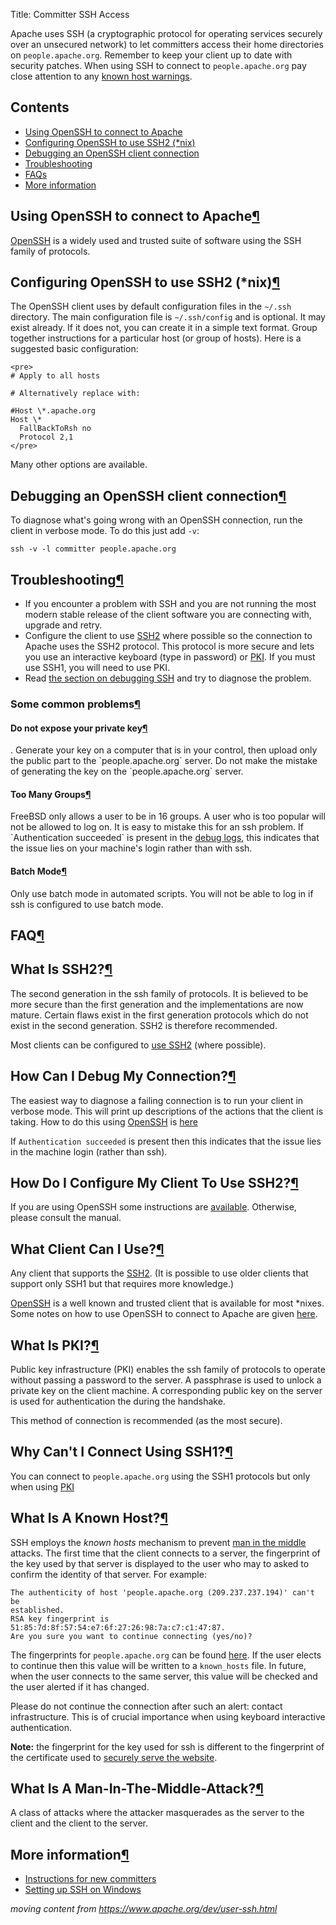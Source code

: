 Title: Committer SSH Access

Apache uses SSH (a cryptographic protocol for operating services securely over an unsecured network) to let committers access their home directories on `people.apache.org`. Remember to keep your client up to date with security patches. When using SSH to connect to `people.apache.org` pay close attention to any <a href="#known-host">known host warnings</a>.

## Contents ##

  - <a href="#openssh">Using OpenSSH to connect to Apache</a>
  - <a href="#openssh-ssh2">Configuring OpenSSH to use SSH2 (*nix)</a>
  - <a href="#debug-ssh">Debugging an OpenSSH client connection</a>
  - <a href="#troubleshooting">Troubleshooting</a>
  - <a href="#FAQ">FAQs</a>
  - <a href="#elsewhere">More information</a>

<h2 id="openssh">Using OpenSSH to connect to Apache<a class="headerlink" href="#openssh" title="Permanent link">&para;</a></h2>

<a href="https://www.openssh.org" target="_blank">OpenSSH</a> is a widely used and trusted suite of software using the SSH family of protocols.

<h2 id="openssh-ssh2">Configuring OpenSSH to use SSH2 (*nix)<a class="headerlink" href="#openssh-ssh2" title="Permanent link">&para;</a></h2>

The OpenSSH client uses by default configuration files in the `~/.ssh` directory. The main configuration file is `~/.ssh/config` and is optional. It may exist already. If it does not, you can create it in a simple text format. Group together instructions for a particular host (or group of hosts). Here is a suggested basic configuration:

```
<pre>
# Apply to all hosts

# Alternatively replace with: 

#Host \*.apache.org
Host \*
  FallBackToRsh no
  Protocol 2,1
</pre>
```

Many other options are available.

<h2 id="debug-ssh">Debugging an OpenSSH client connection<a class="headerlink" href="#debug-ssh" title="Permanent link">&para;</a></h2>

To diagnose what's going wrong with an OpenSSH connection, run the client in verbose mode. To do this just add `-v`:

```
ssh -v -l committer people.apache.org
```

<h2 id="troubleshooting">Troubleshooting<a class="headerlink" href="#troubleshooting" title="Permanent link">&para;</a></h2>

  - If you encounter a problem with SSH and you are not running the most modern stable release of the client software you are connecting with, upgrade and retry.
  - Configure the client to use <a href="#ssh2-configuration"> SSH2</a> where possible so the connection to Apache uses the SSH2 protocol. This protocol is more secure and lets you use an interactive keyboard (type in password) or <a href="#pki">PKI</a>. If you must use SSH1, you will need to use PKI.
  - Read <a href="#ssh-debug">the section on debugging SSH</a> and try to diagnose the problem.
  
<h3 id="common-problems">Some common problems<a class="headerlink" href="#common-problems" title="Permanent link">&para;</a></h3>

<h4 id="exposed">Do not expose your private key<a class="headerlink" href="#exposed" title="Permanent link">&para;</a></h4>. Generate your key on a computer that is in your control, then upload only the public part to the `people.apache.org` server. Do not make the mistake of generating the key on the `people.apache.org` server.</p>

<h4 id="too-many-groups">Too Many Groups<a class="headerlink" href="#too-many-groups" title="Permanent link">&para;</a></h4>
FreeBSD only allows a user to be in 16 groups. A user who is too popular will not be allowed to log on. It is easy to mistake this for an ssh problem. If `Authentication succeeded` is present in the <a href="#ssh-debug">debug logs</a>, this indicates that the issue lies on your machine's login rather than with ssh.

<h4 id="batch-mode">Batch Mode<a class="headerlink" href="#batch-mode" title="Permanent link">&para;</a></h4>

Only use batch mode in automated scripts. You will not be able to log in if ssh is configured to use batch mode.

<h2 id="FAQ">FAQ<a class="headerlink" href="#FAQ" title="Permanent link">&para;</a></h2>
<h2 id="ssh2">What Is SSH2?<a class="headerlink" href="#ssh2" title="Permanent link">&para;</a></h2>
<p>The second generation in the ssh family of protocols. It is believed to be
more secure than the first generation and the implementations are now
mature. Certain flaws exist in the first generation protocols which do not
exist in the second generation. SSH2 is therefore recommended.</p>
<p>Most clients can be configured to <a href="#ssh2-configuration">use SSH2</a> (where
possible).</p>
<h2 id="ssh-debug">How Can I Debug My Connection?<a class="headerlink" href="#ssh-debug" title="Permanent link">&para;</a></h2>
<p>The easiest way to diagnose a failing connection is to run your client in
verbose mode. This will print up descriptions of the actions that the
client is taking. How to do this using <a href="http://www.openssh.org">OpenSSH</a> is
<a href="#debug-ssh">here</a> </p>
<p>If <code>Authentication succeeded</code> is present then this indicates that the issue
lies in the machine login (rather than ssh).</p>
<h2 id="ssh2-configuration">How Do I Configure My Client To Use SSH2?<a class="headerlink" href="#ssh2-configuration" title="Permanent link">&para;</a></h2>
<p>If you are using OpenSSH some instructions are <a href="#openssh-ssh2">available</a>.
Otherwise, please consult the manual.</p>
<h2 id="what-client">What Client Can I Use?<a class="headerlink" href="#what-client" title="Permanent link">&para;</a></h2>
<p>Any client that supports the <a href="#ssh2">SSH2</a>. (It is possible to use older
clients that support only SSH1 but that requires more knowledge.)</p>
<p><a href="http://www.openssh.org">OpenSSH</a> is a well known and trusted client that
is available for most *nixes. Some notes on how to use OpenSSH to connect
to Apache are given <a href="#openssh">here</a>.</p>
<h2 id="pki">What Is PKI?<a class="headerlink" href="#pki" title="Permanent link">&para;</a></h2>
<p>Public key infrastructure (PKI) enables the ssh family of protocols to
operate without passing a password to the server. A passphrase is used to
unlock a private key on the client machine. A corresponding public key on
the server is used for authentication the during the handshake.</p>
<p>This method of connection is recommended (as the most secure).</p>
<h2 id="no-connection">Why Can't I Connect Using SSH1?<a class="headerlink" href="#no-connection" title="Permanent link">&para;</a></h2>
<p>You can connect to <code>people.apache.org</code> using the SSH1 protocols but only
when using <a href="#pki">PKI</a> </p>
<h2 id="known-host">What Is A Known Host?<a class="headerlink" href="#known-host" title="Permanent link">&para;</a></h2>
<p>SSH employs the <em>known hosts</em> mechanism to prevent <a href="#middle-man-attacks">man in the
middle</a> attacks. The first time that the client
connects to a server, the fingerprint of the key used by that server is
displayed to the user who may to asked to confirm the identity of that
server. For example:</p>
<p><code><pre>
The authenticity of host 'people.apache.org (209.237.237.194)' can't be
established.
RSA key fingerprint is 51:85:7d:8f:57:54:e7:6f:27:26:98:7a:c7:c1:47:87.
Are you sure you want to continue connecting (yes/no)? 
</pre></code></p>
<p>The fingerprints for <code>people.apache.org</code> can be found
<a href="new-committers-guide.html#spoof">here</a>. If the user elects to continue
then this value will be written to a <code>known_hosts</code> file. In future, when
the user connects to the same server, this value will be checked and the
user alerted if it has changed.</p>
<p>Please do not continue the connection after such an alert: contact
infrastructure. This is of crucial importance when using keyboard
interactive authentication.</p>
<p><strong>Note:</strong> the fingerprint for the key used for ssh is different to the
fingerprint of the certificate used to <a href="version-control.html#cert">securely serve the
website</a>.</p>
<h2 id="middle-man-attacks">What Is A Man-In-The-Middle-Attack?<a class="headerlink" href="#middle-man-attacks" title="Permanent link">&para;</a></h2>
<p>A class of attacks where the attacker masquerades as the server to the
client and the client to the server.</p>

<h2 id="elsewhere">More information<a class="headerlink" href="#elsewhere" title="Permanent link">&para;</a></h2>

  - <a href="https://www.apache.org/dev/new-committers-guide.html#ssh#ssh" target="_blank">Instructions for new committers</a>
  - [Setting up SSH on Windows](user-ssh-windows.html)




_moving content from https://www.apache.org/dev/user-ssh.html_
